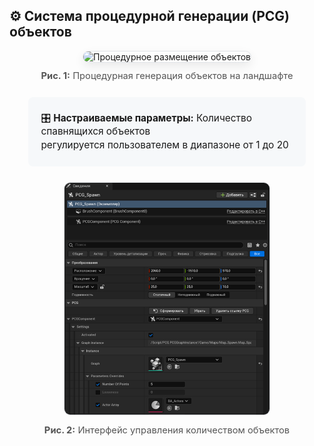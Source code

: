## ⚙️ Система процедурной генерации (PCG) объектов

<div align="center" style="margin-bottom: 30px">
  
  <!-- Основной скриншот с подписью -->
  <div style="margin-bottom: 25px">
    <img src="https://github.com/DariaKuklina/PCG_Spawn_UE5.1/blob/main/PCG_Spawn_UE5,1/screenshots/demo.png?raw=true" 
         alt="Процедурное размещение объектов"
         style="border: 1px solid #e1e4e8; border-radius: 10px; box-shadow: 0 6px 16px rgba(0,0,0,0.08); max-width: 85%">
    <p style="margin-top: 12px; font-size: 1.05em; color: #555">
      <b>Рис. 1:</b> Процедурная генерация объектов на ландшафте
    </p>
  </div>

  <!-- Описание функционала -->
  <div style="background: #f6f8fa; padding: 15px 20px; border-radius: 8px; margin: 20px auto; max-width: 80%; text-align: left">
    <p style="margin: 8px 0; font-size: 1.1em; line-height: 1.4">
      🎛️ <b>Настраиваемые параметры:</b> Количество спавнящихся объектов<br>
      регулируется пользователем в диапазоне от 1 до 20
    </p>
  </div>

  <!-- Скриншот управления с подписью -->
  <div style="margin-top: 25px">
    <img src="https://github.com/DariaKuklina/PCG_PointsSpawn_5.1/blob/main/Spawner_PCG_5.4/screenshots/demo_2.png?raw=true" 
         alt="Управление параметрами спавна"
         style="border: 1px solid #e1e4e8; border-radius: 10px; max-width: 65%">
    <p style="margin-top: 12px; font-size: 1.05em; color: #555">
      <b>Рис. 2:</b> Интерфейс управления количеством объектов
    </p>
  </div>
  
</div>
